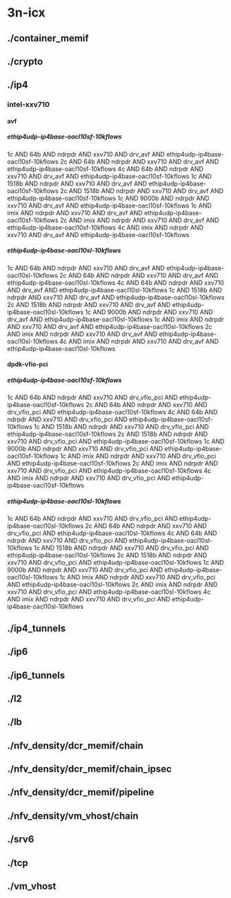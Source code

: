 # 3n-icx
## ./container_memif
## ./crypto
## ./ip4
### intel-xxv710
#### avf
##### ethip4udp-ip4base-oacl10sf-10kflows
1c AND 64b AND ndrpdr AND xxv710 AND drv_avf AND ethip4udp-ip4base-oacl10sf-10kflows
2c AND 64b AND ndrpdr AND xxv710 AND drv_avf AND ethip4udp-ip4base-oacl10sf-10kflows
4c AND 64b AND ndrpdr AND xxv710 AND drv_avf AND ethip4udp-ip4base-oacl10sf-10kflows
1c AND 1518b AND ndrpdr AND xxv710 AND drv_avf AND ethip4udp-ip4base-oacl10sf-10kflows
2c AND 1518b AND ndrpdr AND xxv710 AND drv_avf AND ethip4udp-ip4base-oacl10sf-10kflows
1c AND 9000b AND ndrpdr AND xxv710 AND drv_avf AND ethip4udp-ip4base-oacl10sf-10kflows
1c AND imix AND ndrpdr AND xxv710 AND drv_avf AND ethip4udp-ip4base-oacl10sf-10kflows
2c AND imix AND ndrpdr AND xxv710 AND drv_avf AND ethip4udp-ip4base-oacl10sf-10kflows
4c AND imix AND ndrpdr AND xxv710 AND drv_avf AND ethip4udp-ip4base-oacl10sf-10kflows
##### ethip4udp-ip4base-oacl10sl-10kflows
1c AND 64b AND ndrpdr AND xxv710 AND drv_avf AND ethip4udp-ip4base-oacl10sl-10kflows
2c AND 64b AND ndrpdr AND xxv710 AND drv_avf AND ethip4udp-ip4base-oacl10sl-10kflows
4c AND 64b AND ndrpdr AND xxv710 AND drv_avf AND ethip4udp-ip4base-oacl10sl-10kflows
1c AND 1518b AND ndrpdr AND xxv710 AND drv_avf AND ethip4udp-ip4base-oacl10sl-10kflows
2c AND 1518b AND ndrpdr AND xxv710 AND drv_avf AND ethip4udp-ip4base-oacl10sl-10kflows
1c AND 9000b AND ndrpdr AND xxv710 AND drv_avf AND ethip4udp-ip4base-oacl10sl-10kflows
1c AND imix AND ndrpdr AND xxv710 AND drv_avf AND ethip4udp-ip4base-oacl10sl-10kflows
2c AND imix AND ndrpdr AND xxv710 AND drv_avf AND ethip4udp-ip4base-oacl10sl-10kflows
4c AND imix AND ndrpdr AND xxv710 AND drv_avf AND ethip4udp-ip4base-oacl10sl-10kflows
#### dpdk-vfio-pci
##### ethip4udp-ip4base-oacl10sf-10kflows
1c AND 64b AND ndrpdr AND xxv710 AND drv_vfio_pci AND ethip4udp-ip4base-oacl10sf-10kflows
2c AND 64b AND ndrpdr AND xxv710 AND drv_vfio_pci AND ethip4udp-ip4base-oacl10sf-10kflows
4c AND 64b AND ndrpdr AND xxv710 AND drv_vfio_pci AND ethip4udp-ip4base-oacl10sf-10kflows
1c AND 1518b AND ndrpdr AND xxv710 AND drv_vfio_pci AND ethip4udp-ip4base-oacl10sf-10kflows
2c AND 1518b AND ndrpdr AND xxv710 AND drv_vfio_pci AND ethip4udp-ip4base-oacl10sf-10kflows
1c AND 9000b AND ndrpdr AND xxv710 AND drv_vfio_pci AND ethip4udp-ip4base-oacl10sf-10kflows
1c AND imix AND ndrpdr AND xxv710 AND drv_vfio_pci AND ethip4udp-ip4base-oacl10sf-10kflows
2c AND imix AND ndrpdr AND xxv710 AND drv_vfio_pci AND ethip4udp-ip4base-oacl10sf-10kflows
4c AND imix AND ndrpdr AND xxv710 AND drv_vfio_pci AND ethip4udp-ip4base-oacl10sf-10kflows
##### ethip4udp-ip4base-oacl10sl-10kflows
1c AND 64b AND ndrpdr AND xxv710 AND drv_vfio_pci AND ethip4udp-ip4base-oacl10sl-10kflows
2c AND 64b AND ndrpdr AND xxv710 AND drv_vfio_pci AND ethip4udp-ip4base-oacl10sl-10kflows
4c AND 64b AND ndrpdr AND xxv710 AND drv_vfio_pci AND ethip4udp-ip4base-oacl10sl-10kflows
1c AND 1518b AND ndrpdr AND xxv710 AND drv_vfio_pci AND ethip4udp-ip4base-oacl10sl-10kflows
2c AND 1518b AND ndrpdr AND xxv710 AND drv_vfio_pci AND ethip4udp-ip4base-oacl10sl-10kflows
1c AND 9000b AND ndrpdr AND xxv710 AND drv_vfio_pci AND ethip4udp-ip4base-oacl10sl-10kflows
1c AND imix AND ndrpdr AND xxv710 AND drv_vfio_pci AND ethip4udp-ip4base-oacl10sl-10kflows
2c AND imix AND ndrpdr AND xxv710 AND drv_vfio_pci AND ethip4udp-ip4base-oacl10sl-10kflows
4c AND imix AND ndrpdr AND xxv710 AND drv_vfio_pci AND ethip4udp-ip4base-oacl10sl-10kflows
## ./ip4_tunnels
## ./ip6
## ./ip6_tunnels
## ./l2
## ./lb
## ./nfv_density/dcr_memif/chain
## ./nfv_density/dcr_memif/chain_ipsec
## ./nfv_density/dcr_memif/pipeline
## ./nfv_density/vm_vhost/chain
## ./srv6
## ./tcp
## ./vm_vhost
